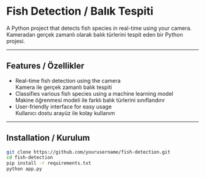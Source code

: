 # Fish Detection / Balık Tespiti

A Python project that detects fish species in real-time using your camera.  
Kameradan gerçek zamanlı olarak balık türlerini tespit eden bir Python projesi.

---

## Features / Özellikler
- Real-time fish detection using the camera  
  Kamera ile gerçek zamanlı balık tespiti
- Classifies various fish species using a machine learning model  
  Makine öğrenmesi modeli ile farklı balık türlerini sınıflandırır
- User-friendly interface for easy usage  
  Kullanıcı dostu arayüz ile kolay kullanım

---

## Installation / Kurulum
```bash
git clone https://github.com/yourusername/fish-detection.git
cd fish-detection
pip install -r requirements.txt
python app.py



